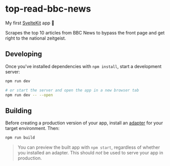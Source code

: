 # top-read-bbc-news

My first [SvelteKit](https://kit.svelte.dev) app 🥳

Scrapes the top 10 articles from BBC News to bypass the front page and get right to the national zeitgeist.

## Developing

Once you've installed dependencies with `npm install`, start a development server:

```bash
npm run dev

# or start the server and open the app in a new browser tab
npm run dev -- --open
```

## Building

Before creating a production version of your app, install an [adapter](https://kit.svelte.dev/docs#adapters) for your target environment. Then:

```bash
npm run build
```

> You can preview the built app with `npm start`, regardless of whether you installed an adapter. This should _not_ be used to serve your app in production.
